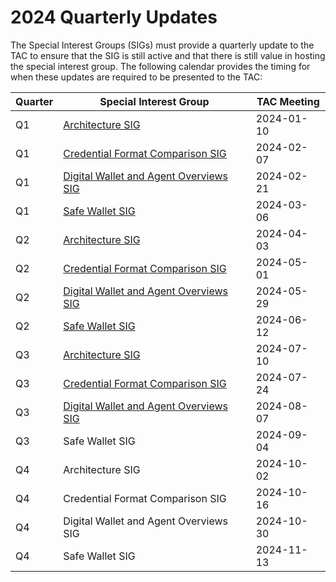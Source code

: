 # 2024 Quarterly Updates

The Special Interest Groups (SIGs) must provide a quarterly update to the TAC to ensure that the SIG is still active and that there is still value in hosting the special interest group. The following calendar provides the timing for when these updates are required to be presented to the TAC:

| Quarter | Special Interest Group                       | TAC Meeting |
| ------- | --------------------------------------       | ----------- |
| Q1      | [Architecture SIG][1]                        | 2024-01-10  |
| Q1      | [Credential Format Comparison SIG][2]        | 2024-02-07  |
| Q1      | [Digital Wallet and Agent Overviews SIG][3]  | 2024-02-21  |
| Q1      | [Safe Wallet SIG][4]                         | 2024-03-06  |
| Q2      | [Architecture SIG][5]                        | 2024-04-03  |
| Q2      | [Credential Format Comparison SIG][6]        | 2024-05-01  |
| Q2      | [Digital Wallet and Agent Overviews SIG][7]  | 2024-05-29  |
| Q2      | [Safe Wallet SIG][8]                         | 2024-06-12  |
| Q3      | [Architecture SIG][9]                        | 2024-07-10  |
| Q3      | [Credential Format Comparison SIG][10]       | 2024-07-24  |
| Q3      | [Digital Wallet and Agent Overviews SIG][11] | 2024-08-07  |
| Q3      | Safe Wallet SIG                              | 2024-09-04  |
| Q4      | Architecture SIG                             | 2024-10-02  |
| Q4      | Credential Format Comparison SIG             | 2024-10-16  |
| Q4      | Digital Wallet and Agent Overviews SIG       | 2024-10-30  |
| Q4      | Safe Wallet SIG                              | 2024-11-13  |

[1]: https://docs.google.com/presentation/d/1ruBVQTp2U9KTR9F9oH55o0ge9Sn0T_KR6utExQqD0Xc/edit?usp=sharing
[2]: https://docs.google.com/presentation/d/1FnegQ8sywiRO13_y-SSev9hFdQ2h7uCHvRWoQ-ZuQSk/edit#slide=id.g2b730f058ff_0_0
[3]: https://docs.google.com/presentation/d/1BEOujwEAT-mIn-nxuWIXlrUFYI3AwLzSF8Cma4iSuuI/edit#slide=id.g2bad4150ed9_0_0
[4]: https://docs.google.com/presentation/d/1G-O26KtU2njSxBqwDn9A-RgE7ldRl5xT_2GnIknM0gI/edit#slide=id.g2bdd8129051_0_0
[5]: https://docs.google.com/presentation/d/1RanuUT2I_K4E0vuwc2qQ4ue7DhNLhbbkmrk6U6pLsnE/edit?usp=sharing
[6]: https://docs.google.com/presentation/d/1he1k6a_1h8nR8P-BcfhfN9HuK0CmU_qSOv9caBWDqX0/edit#slide=id.g26fc029c215_0_0
[7]: https://docs.google.com/presentation/d/19wu3PVZSK5Ue9R4rxKcr7H2JxgEaCFnpQyBK7itiHaY/edit#slide=id.g2e0ce8e9578_0_0
[8]: https://docs.google.com/presentation/d/1798CEGraK6RgVDqz3zU_n28ReHvbobr1/edit
[9]: https://docs.google.com/presentation/d/1SD_ilsg5C5w_Wbl2VQFa9r2hU16Hl6RuZEw4umoXjZI/edit?usp=drive_link
[10]: ../../../meetings/2024/2024-07-24.md#meeting-minutes
[11]: ../../../meetings/2024/2024-08-21.md#meeting-minutes
